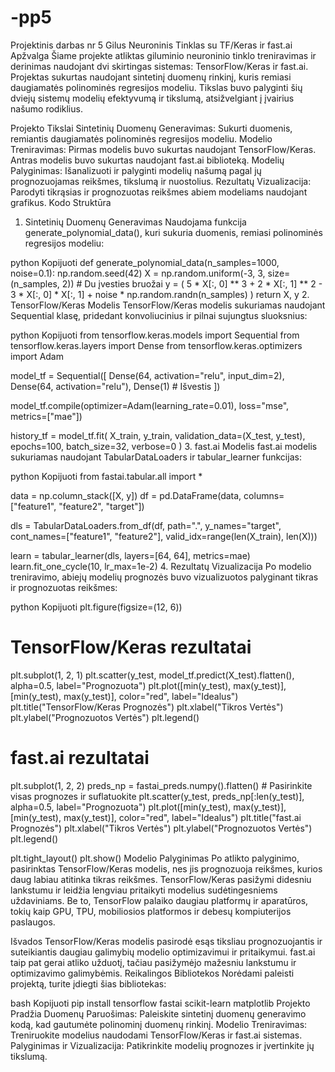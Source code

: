 # -pp5
Projektinis darbas nr 5
Gilus Neuroninis Tinklas su TF/Keras ir fast.ai
Apžvalga
Šiame projekte atliktas giluminio neuroninio tinklo treniravimas ir derinimas naudojant dvi skirtingas sistemas: TensorFlow/Keras ir fast.ai. Projektas sukurtas naudojant sintetinį duomenų rinkinį, kuris remiasi daugiamatės polinominės regresijos modeliu. Tikslas buvo palyginti šių dviejų sistemų modelių efektyvumą ir tikslumą, atsižvelgiant į įvairius našumo rodiklius.

Projekto Tikslai
Sintetinių Duomenų Generavimas: Sukurti duomenis, remiantis daugiamatės polinominės regresijos modeliu.
Modelio Treniravimas:
Pirmas modelis buvo sukurtas naudojant TensorFlow/Keras.
Antras modelis buvo sukurtas naudojant fast.ai biblioteką.
Modelių Palyginimas: Išanalizuoti ir palyginti modelių našumą pagal jų prognozuojamas reikšmes, tikslumą ir nuostolius.
Rezultatų Vizualizacija: Parodyti tikrąsias ir prognozuotas reikšmes abiem modeliams naudojant grafikus.
Kodo Struktūra
1. Sintetinių Duomenų Generavimas
Naudojama funkcija generate_polynomial_data(), kuri sukuria duomenis, remiasi polinominės regresijos modeliu:

python
Kopijuoti
def generate_polynomial_data(n_samples=1000, noise=0.1):
    np.random.seed(42)
    X = np.random.uniform(-3, 3, size=(n_samples, 2))  # Du įvesties bruožai
    y = (
        5 * X[:, 0] ** 3 + 2 * X[:, 1] ** 2 - 3 * X[:, 0] * X[:, 1] + noise * np.random.randn(n_samples)
    )
    return X, y
2. TensorFlow/Keras Modelis
TensorFlow/Keras modelis sukuriamas naudojant Sequential klasę, pridedant konvoliucinius ir pilnai sujungtus sluoksnius:

python
Kopijuoti
from tensorflow.keras.models import Sequential
from tensorflow.keras.layers import Dense
from tensorflow.keras.optimizers import Adam

model_tf = Sequential([
    Dense(64, activation="relu", input_dim=2),
    Dense(64, activation="relu"),
    Dense(1)  # Išvestis
])

model_tf.compile(optimizer=Adam(learning_rate=0.01), loss="mse", metrics=["mae"])

history_tf = model_tf.fit(
    X_train, y_train, validation_data=(X_test, y_test), epochs=100, batch_size=32, verbose=0
)
3. fast.ai Modelis
fast.ai modelis sukuriamas naudojant TabularDataLoaders ir tabular_learner funkcijas:

python
Kopijuoti
from fastai.tabular.all import *

data = np.column_stack([X, y])
df = pd.DataFrame(data, columns=["feature1", "feature2", "target"])

dls = TabularDataLoaders.from_df(df, path=".", y_names="target", cont_names=["feature1", "feature2"],
                                 valid_idx=range(len(X_train), len(X)))

learn = tabular_learner(dls, layers=[64, 64], metrics=mae)
learn.fit_one_cycle(10, lr_max=1e-2)
4. Rezultatų Vizualizacija
Po modelio treniravimo, abiejų modelių prognozės buvo vizualizuotos palyginant tikras ir prognozuotas reikšmes:

python
Kopijuoti
plt.figure(figsize=(12, 6))

# TensorFlow/Keras rezultatai
plt.subplot(1, 2, 1)
plt.scatter(y_test, model_tf.predict(X_test).flatten(), alpha=0.5, label="Prognozuota")
plt.plot([min(y_test), max(y_test)], [min(y_test), max(y_test)], color="red", label="Idealus")
plt.title("TensorFlow/Keras Prognozės")
plt.xlabel("Tikros Vertės")
plt.ylabel("Prognozuotos Vertės")
plt.legend()

# fast.ai rezultatai
plt.subplot(1, 2, 2)
preds_np = fastai_preds.numpy().flatten()  # Pasirinkite visas prognozes ir suflatuokite
plt.scatter(y_test, preds_np[:len(y_test)], alpha=0.5, label="Prognozuota")
plt.plot([min(y_test), max(y_test)], [min(y_test), max(y_test)], color="red", label="Idealus")
plt.title("fast.ai Prognozės")
plt.xlabel("Tikros Vertės")
plt.ylabel("Prognozuotos Vertės")
plt.legend()

plt.tight_layout()
plt.show()
Modelio Palyginimas
Po atlikto palyginimo, pasirinktas TensorFlow/Keras modelis, nes jis prognozuoja reikšmes, kurios daug labiau atitinka tikras reikšmes. TensorFlow/Keras pasižymi didesniu lankstumu ir leidžia lengviau pritaikyti modelius sudėtingesniems uždaviniams. Be to, TensorFlow palaiko daugiau platformų ir aparatūros, tokių kaip GPU, TPU, mobiliosios platformos ir debesų kompiuterijos paslaugos.

Išvados
TensorFlow/Keras modelis pasirodė esąs tiksliau prognozuojantis ir suteikiantis daugiau galimybių modelio optimizavimui ir pritaikymui.
fast.ai taip pat gerai atliko užduotį, tačiau pasižymėjo mažesniu lankstumu ir optimizavimo galimybėmis.
Reikalingos Bibliotekos
Norėdami paleisti projektą, turite įdiegti šias bibliotekas:

bash
Kopijuoti
pip install tensorflow fastai scikit-learn matplotlib
Projekto Pradžia
Duomenų Paruošimas: Paleiskite sintetinį duomenų generavimo kodą, kad gautumėte polinominį duomenų rinkinį.
Modelio Treniravimas: Treniruokite modelius naudodami TensorFlow/Keras ir fast.ai sistemas.
Palyginimas ir Vizualizacija: Patikrinkite modelių prognozes ir įvertinkite jų tikslumą.

